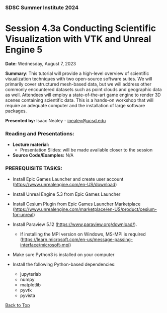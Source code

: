 ### SDSC Summer Institute 2024
# Session 4.3a Conducting Scientific Visualization with VTK and Unreal Engine 5

**Date:** Wednesday, August 7, 2023

**Summary**: This tutorial will provide a high-level overview of scientific visualization techniques with two open-source software suites. We will primarily cover structured mesh-based data, but we will address other commonly encountered datasets such as point clouds and geographic data as well. Attendees will employ a state-of-the-art game engine to render 3D scenes containing scientific data. This is a hands-on workshop that will require an adequate computer and the installation of large software packages.

**Presented by:** Isaac Nealey - inealey@ucsd.edu

### Reading and Presentations:
* **Lecture material:**
   * Presentation Slides: will be made available closer to the session
* **Source Code/Examples:** N/A

### PREREQUISITE TASKS: 
* Install Epic Games Launcher and create user account (https://www.unrealengine.com/en-US/download)
* Install Unreal Engine 5.3 from Epic Games Launcher
* Install Cesium Plugin from Epic Games Launcher Marketplace (https://www.unrealengine.com/marketplace/en-US/product/cesium-for-unreal)

* Install Paraview 5.12 (https://www.paraview.org/download/).
  * If installing the MPI version on Windows, MS-MPI is required (https://learn.microsoft.com/en-us/message-passing-interface/microsoft-mpi)

* Make sure Python3 is installed on your computer
* Install the following Python-based dependencies:
  * jupyterlab
  * numpy
  * matplotlib
  * pyvtk
  * pyvista

[Back to Top](#top)
